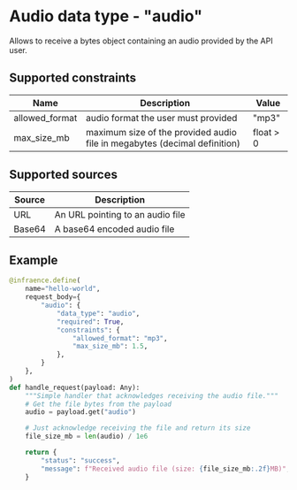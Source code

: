 # Audio data type - "audio"

Allows to receive a bytes object containing an audio provided by the API user.

## Supported constraints

| Name           | Description                                                               | Value     |
| -------------- | ------------------------------------------------------------------------- | --------- |
| allowed_format | audio format the user must provided                                       | "mp3"     |
| max_size_mb    | maximum size of the provided audio file in megabytes (decimal definition) | float > 0 |

## Supported sources

| Source | Description                      |
| ------ | -------------------------------- |
| URL    | An URL pointing to an audio file |
| Base64 | A base64 encoded audio file      |

## Example

```python
@infraence.define(
    name="hello-world",
    request_body={
        "audio": {
            "data_type": "audio",
            "required": True,
            "constraints": {
                "allowed_format": "mp3",
                "max_size_mb": 1.5,
            },
        }
    },
)
def handle_request(payload: Any):
    """Simple handler that acknowledges receiving the audio file."""
    # Get the file bytes from the payload
    audio = payload.get("audio")

    # Just acknowledge receiving the file and return its size
    file_size_mb = len(audio) / 1e6

    return {
        "status": "success",
        "message": f"Received audio file (size: {file_size_mb:.2f}MB)",
    }
```
